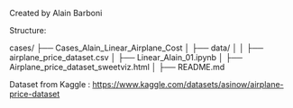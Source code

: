 Created by Alain Barboni

Structure:

cases/
├── Cases_Alain_Linear_Airplane_Cost
│ ├── data/
│ │ ├── airplane_price_dataset.csv
│ ├── Linear_Alain_01.ipynb
│ ├── Airplane_price_dataset_sweetviz.html
│ ├── README.md 

Dataset from Kaggle : https://www.kaggle.com/datasets/asinow/airplane-price-dataset
